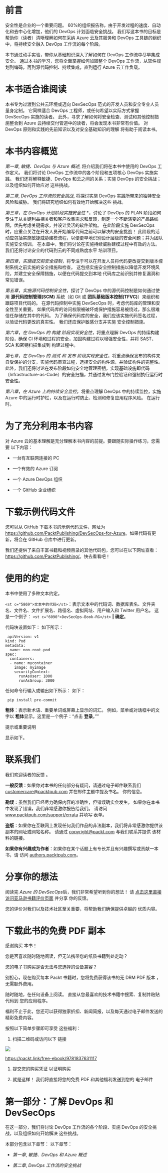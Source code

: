 # <st c="0">前言</st>

<st c="8">安全性是企业的一个重要问题。</st> <st c="53">60%的组织报告称，由于开发过程的速度、自动化和去中心化增加，他们的 DevOps 计划面临安全挑战。</st> <st c="235">我们写这本书的目标是帮助你（读者）清晰理解如何在采纳 Azure 云及其服务和</st> <st c="475">DevOps 工具链的组织中，将持续安全融入 DevOps 工作流的每个阶段。</st>

<st c="492">本书通过动手实验，带你从基础知识深入了解如何在 DevOps 工作流中尽早集成安全。</st> <st c="662">通过本书的学习，您将全面掌握如何加固整个 DevOps 工作流，从软件规划到编码，再到源代码控制、持续集成，直到运行 Azure</st> <st c="871">云工作负载。</st>

# <st c="887">本书适合谁阅读</st>

<st c="908">本书专为过渡到公共云环境或迈向 DevSecOps 范式的开发人员和安全专业人员量身定制。</st> <st c="1065">它同样适合 DevOps 工程师，或任何希望以实际方式掌握 DevSecOps 实施的读者。</st> <st c="1189">此外，寻求了解如何将安全检查、测试和其他控制措施整合到 Azure 云持续交付管道中的读者，将会发现本书非常有价值。</st> <st c="1370">对 DevOps 原则和实践的先前知识以及对安全基础知识的理解</st> <st c="1472">将有助于阅读本书。</st>

# <st c="1486">本书内容概览</st>

*<st c="1508">第一章</st>*<st c="1518">,</st> *<st c="1520">敏捷、DevOps 与 Azure 概述</st>*<st c="1553">, 将介绍我们将在本书中使用的 DevOps 工作定义。</st> <st c="1646">我们将讨论 DevOps 工作流中的各个阶段和五项核心 DevOps 实施实践。</st> <st c="1745">我们还将解释敏捷、DevOps 和云之间的关系；实施 DevOps 的安全挑战；以及组织如何开始应对</st> <st c="1908">这些挑战。</st>

*<st c="1925">第二章</st>*<st c="1935">,</st> *<st c="1937">DevOps 工作流的安全挑战</st>*<st c="1979">, 将探讨实施 DevOps 实践所带来的独特安全风险和威胁。</st> <st c="2079">我们将研究组织如何有效地开始解决这些</st> <st c="2140">挑战。</st>

*<st c="2163">第三章</st>*<st c="2173">，*<st c="2175">在 DevOps 计划阶段实施安全性</st>* *<st c="2204">，讨论了 DevOps 的 PLAN 阶段如何专注于从关键利益相关者和客户收集需求和反馈，制定一个不断演变的产品路线图，优先考虑关键需求，并设计灵活的软件架构。</st> <st c="2467">在此阶段实施 DevSecOps 时，应重点关注在开发人员开始编写代码之前可以解决的安全挑战！</st> <st c="2605">此阶段的活动应包括实施敏捷威胁建模流程，以便更早地识别设计层级的安全问题；并为团队实施安全培训。</st> <st c="2792">在本章中，我们将讨论在实施持续威胁建模过程中有效的方法。</st> <st c="2898">我们还将讨论安全的代码到云的不同成熟度水平</st> <st c="2975">培训项目。</st>

*<st c="2992">第四章</st>*<st c="3002">，*<st c="3004">实施提交前安全控制</st>*<st c="3045">，将专注于可以在开发人员将代码更改提交到版本控制系统之前实施的安全措施和检查。</st> <st c="3191">这包括实施安全控制措施以降低开发环境风险，并建立安全保障措施，以便在代码提交到本地</st> <st c="3406">代码库之前识别并修复漏洞和常见错误。</st>

*<st c="3422">第五章</st>*<st c="3432">，*<st c="3434">实施源代码控制安全性</st>*<st c="3470">，探讨了 DevOps 中的源代码控制是如何通过使用</st> **<st c="3572">源代码控制管理(SCM)</st>** <st c="3603">系统（如 Git 或</st> **<st c="3626">团队基础版本控制(TFVC)</st>**<st c="3664">）来组织和跟踪项目代码的。</st> <st c="3789">在源代码控制中实施 DevSecOps 时，考虑代码库的管理和安全性至关重要。</st> <st c="3919">如果代码库的访问权限被破坏或保护措施容易被绕过，那么很难信任存储在其中的代码。</st> <st c="4040">为了确保代码库的安全，我们应该实施代码签名过程，以验证代码更改的真实性。</st> <st c="4096">我们还应保护敏感分支并实施</st> <st c="4096">安全控制措施。</st>

*第六章*<st c="4124">，*<st c="4126">在 DevOps 的</st>* *<st c="4155">构建</st>* *<st c="4160">阶段实现安全性</st>*<st c="4176">，将重点理解 DevOps 的持续构建阶段，确保 CI 环境和过程的安全，加固构建过程以增强安全性，并将 SAST、SCA 和密钥扫描集成到</st> <st c="4389">构建过程中。</st>

*第七章*<st c="4413">，*<st c="4415">在 DevOps 的</st>* *<st c="4444">测试</st>* *<st c="4448">和</st>* *<st c="4453">发布</st>* *<st c="4460">阶段实现安全性</st>*<st c="4477">，将重点确保发布的构件来自受保护的分支，实施代码审查过程，选择安全的构件源，并验证构件的完整性。</st> <st c="4667">此外，我们还将讨论在发布阶段如何安全地管理密钥，实现基础设施即代码（Infrastructure-as-Code）的安全扫描，并通过发布门控验证和强制执行运行时安全性。</st>

*第八章*<st c="4870">，*<st c="4872">在 Azure 上的持续安全监控</st>*<st c="4911">，将重点理解 DevOps 中的持续监控，实施 Azure 中的运行时护栏，以及在运行时防止、检测和修复应用程序风险。</st> <st c="5077">在运行时。</st>

# <st c="5088">为了充分利用本书内容</st>

<st c="5121">对 Azure 云的基本理解是充分理解本书内容的前提。</st><st c="5211">要跟随实际操作练习，您需要</st> <st c="5272">以下内容：</st>

+   <st c="5286">一台有互联网连接的 PC</st>

+   <st c="5319">一个有效的 Azure 订阅</st>

+   <st c="5348">一个 Azure DevOps 组织</st>

+   <st c="5377">一个 GitHub 企业组织</st>

# <st c="5410">下载示例代码文件</st>

<st c="5442">您可以从 GitHub 下载本书的示例代码文件，网址为</st> [<st c="5512">https://github.com/PacktPublishing/DevSecOps-for-Azure</st>](https://github.com/PacktPublishing/DevSecOps-for-Azure)<st c="5566">。如果代码有更新，将会在</st> <st c="5628">GitHub 仓库中进行更新。</st>

<st c="5646">我们还提供了来自丰富书籍和视频目录的其他代码包，您可以在以下网址查看：</st> [<st c="5734">https://github.com/PacktPublishing/</st>](https://github.com/PacktPublishing/)<st c="5769">。快去看看吧！</st>

# <st c="5786">使用的约定</st>

<st c="5803">本书中使用了多种文本约定。</st>

`<st c="5869">文本中的代码</st>`<st c="5882">：表示文本中的代码词、数据库表名、文件夹名、文件名、文件扩展名、路径名、虚拟网址、用户输入和 Twitter 用户名。</st> <st c="6035">这是一个例子：</st> `<st c="6090">DevSecOps-Book-RG</st>` **<st c="6107">|</st>** **<st c="6110">确定</st>**<st c="6112">。</st>

<st c="6113">代码块设置如下：</st> <st c="6137">如下所示：</st>

```
 apiVersion: v1
kind: Pod
metadata:
  name: non-root-pod
spec:
  containers:
  - name: mycontainer
    image: myimage
    securityContext:
      runAsUser: 1000
      runAsGroup: 3000
```

<st c="6305">任何命令行输入或输出如下所示：</st> <st c="6350">如下：</st>

```
 pip install pre-commit
```

**<st c="6384">粗体</st>**<st c="6389">：表示新术语、重要单词或屏幕上显示的词汇。</st> <st c="6465">例如，菜单或对话框中的文字以</st> **<st c="6520">粗体</st>**<st c="6524">显示。这里是一个例子：“点击</st> **<st c="6556">登录</st>**<st c="6563">。”</st><st c="6564">”</st>

<st c="6566">提示或重要说明</st>

<st c="6589">显示如下。</st>

# <st c="6607">联系我们</st>

<st c="6620">我们欢迎读者的反馈</st> <st c="6650">。</st>

**<st c="6665">一般反馈</st>**<st c="6682">：如果你对本书的任何部分有疑问，请通过电子邮件联系我们</st> <st c="6750">customercare@packtpub.com</st> <st c="6775">并在邮件主题中提及书名。</st> <st c="6821">你的信息。</st>

**<st c="6834">勘误</st>**<st c="6841">：虽然我们已经尽力确保内容的准确性，但错误确实会发生。</st> <st c="6937">如果你在本书中发现了错误，我们非常感激你报告给我们。</st> <st c="7032">请访问</st> [<st c="7045">www.packtpub.com/support/errata</st>](http://www.packtpub.com/support/errata) <st c="7076">并填写</st> <st c="7089">表单。</st>

**<st c="7098">盗版</st>**<st c="7105">：如果你在互联网上发现任何我们作品的非法副本，我们将非常感激你提供该副本的网址或网站名称。</st> <st c="7276">请通过</st> <st c="7297">copyright@packt.com</st> <st c="7316">与我们联系并提供</st> <st c="7332">该材料的链接。</st>

**<st c="7345">如果你有兴趣成为作者</st>**<st c="7389">：如果你在某个话题上有专长并且有兴趣撰写或贡献一本书，请</st> <st c="7514">访问</st> [<st c="7520">authors.packtpub.com</st>](http://authors.packtpub.com)<st c="7540">。</st>

# <st c="7541">分享你的想法</st>

<st c="7561">阅读完</st> *<st c="7579">Azure 的 DevSecOps</st>*<st c="7598">后，我们非常希望听到你的想法！</st> <st c="7633">请</st> [<st c="7640">点击这里直接访问亚马逊书籍评价页面</st>](https://packt.link/r/1837631115) <st c="7691">并分享</st> <st c="7716">你的反馈。</st>

<st c="7730">您的评价对我们以及技术社区至关重要，将帮助我们确保提供卓越的</st> <st c="7839">优质内容。</st>

# <st c="7855">下载此书的免费 PDF 副本</st>

<st c="7893">感谢购买</st> <st c="7916">本书！</st>

<st c="7926">您是否喜欢随时随地阅读，但无法携带您的纸质书籍到处走动？</st>

<st c="8009">您的电子书购买是否无法与您选择的设备兼容？</st>

<st c="8079">别担心，现在购买每本 Packt 书籍时，您将免费获得该书的无 DRM PDF 版本</st> <st c="8166">，无需额外费用。</st>

<st c="8174">随时随地，在任何设备上阅读。</st> <st c="8216">直接从您最喜欢的技术书籍中搜索、复制并粘贴代码到</st> <st c="8294">您的应用程序。</st>

<st c="8311">福利不止于此，您还可以获得独家折扣、新闻简报，以及每天通过电子邮件发送的精彩免费内容。</st>

<st c="8438">按照以下简单步骤即可享受</st> <st c="8472">这些福利：</st>

1.  <st c="8485">扫描二维码或访问以下</st> <st c="8516">链接</st>

![](img/B19710_QR_Free_PDF.jpg)

[<st c="8528">https://packt.link/free-ebook/9781837631117</st>](https://packt.link/free-ebook/9781837631117)

1.  <st c="8571">提交您的购买凭证</st> <st c="8590">以证明购买</st>

1.  <st c="8601">就是这样！</st> <st c="8613">我们将直接将您的免费 PDF 和其他福利发送到您的</st> <st c="8665">电子邮件</st>

# <st c="0">第一部分：了解 DevOps 和 DevSecOps</st>

<st c="43">在这一部分，我们将讨论 DevOps 工作流的各个阶段、实施 DevOps 的安全挑战，以及组织如何开始解决</st> <st c="198">这些挑战。</st>

<st c="215">本部分包含以下章节：</st> <st c="239">以下章节：</st>

+   *<st c="258">第一章</st>*<st c="268">,</st> *<st c="270">敏捷、DevOps 和 Azure 概述</st>*

+   *<st c="303">第二章</st>*<st c="313">,</st> *<st c="315">DevOps 工作流的安全挑战</st>*
